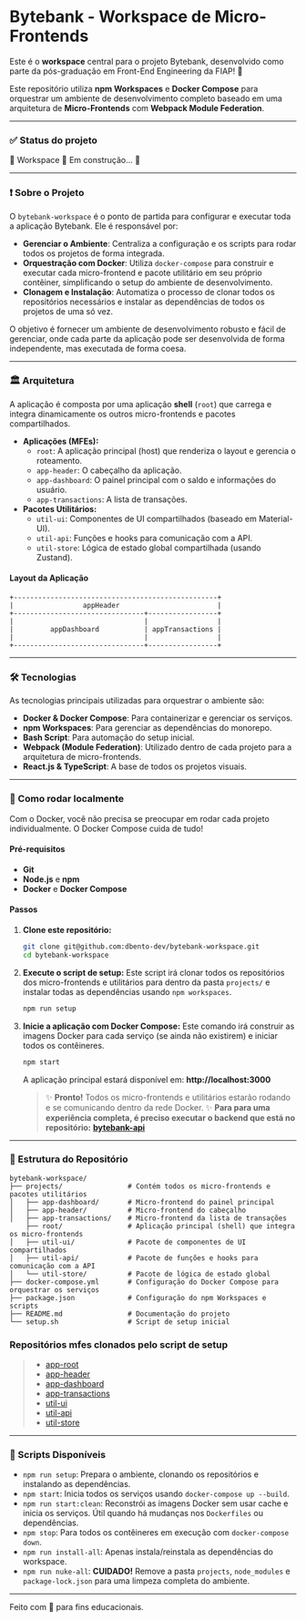 # Bytebank - Workspace de Micro-Frontends

Este é o **workspace** central para o projeto Bytebank, desenvolvido como parte da pós-graduação em Front-End Engineering da FIAP! 🚀

Este repositório utiliza **npm Workspaces** e **Docker Compose** para orquestrar um ambiente de desenvolvimento completo baseado em uma arquitetura de **Micro-Frontends** com **Webpack Module Federation**.

---

### ✅ Status do projeto

🚧 Workspace 🚀 Em construção... 🚧

---

### ❗ Sobre o Projeto

O `bytebank-workspace` é o ponto de partida para configurar e executar toda a aplicação Bytebank. Ele é responsável por:

- **Gerenciar o Ambiente**: Centraliza a configuração e os scripts para rodar todos os projetos de forma integrada.
- **Orquestração com Docker**: Utiliza `docker-compose` para construir e executar cada micro-frontend e pacote utilitário em seu próprio contêiner, simplificando o setup do ambiente de desenvolvimento.
- **Clonagem e Instalação**: Automatiza o processo de clonar todos os repositórios necessários e instalar as dependências de todos os projetos de uma só vez.

O objetivo é fornecer um ambiente de desenvolvimento robusto e fácil de gerenciar, onde cada parte da aplicação pode ser desenvolvida de forma independente, mas executada de forma coesa.

---

### 🏛️ Arquitetura

A aplicação é composta por uma aplicação **shell** (`root`) que carrega e integra dinamicamente os outros micro-frontends e pacotes compartilhados.

- **Aplicações (MFEs):**
  - `root`: A aplicação principal (host) que renderiza o layout e gerencia o roteamento.
  - `app-header`: O cabeçalho da aplicação.
  - `app-dashboard`: O painel principal com o saldo e informações do usuário.
  - `app-transactions`: A lista de transações.
- **Pacotes Utilitários:**
  - `util-ui`: Componentes de UI compartilhados (baseado em Material-UI).
  - `util-api`: Funções e hooks para comunicação com a API.
  - `util-store`: Lógica de estado global compartilhada (usando Zustand).

#### Layout da Aplicação

```text
+--------------------------------------------------+
|                 appHeader                        |
+--------------------------------+-----------------+
|                                |                 |
|         appDashboard           | appTransactions |
|                                |                 |
+--------------------------------+-----------------+
```

---

### 🛠️ Tecnologias

As tecnologias principais utilizadas para orquestrar o ambiente são:

- **Docker & Docker Compose**: Para containerizar e gerenciar os serviços.
- **npm Workspaces**: Para gerenciar as dependências do monorepo.
- **Bash Script**: Para automação do setup inicial.
- **Webpack (Module Federation)**: Utilizado dentro de cada projeto para a arquitetura de micro-frontends.
- **React.js & TypeScript**: A base de todos os projetos visuais.

---

### 🚀 Como rodar localmente

Com o Docker, você não precisa se preocupar em rodar cada projeto individualmente. O Docker Compose cuida de tudo!

#### Pré-requisitos

- **Git**
- **Node.js** e **npm**
- **Docker** e **Docker Compose**

#### Passos

1. **Clone este repositório:**

    ```bash
    git clone git@github.com:dbento-dev/bytebank-workspace.git
    cd bytebank-workspace
    ```

2. **Execute o script de setup:**
    Este script irá clonar todos os repositórios dos micro-frontends e utilitários para dentro da pasta `projects/` e instalar todas as dependências usando `npm workspaces`.

    ```bash
    npm run setup
    ```

3. **Inicie a aplicação com Docker Compose:**
    Este comando irá construir as imagens Docker para cada serviço (se ainda não existirem) e iniciar todos os contêineres.

    ```bash
    npm start
    ```

    A aplicação principal estará disponível em: **http://localhost:3000**

    > ✨ **Pronto!** Todos os micro-frontends e utilitários estarão rodando e se comunicando dentro da rede Docker.
    > ✨ **Para para uma experiência completa, é preciso executar o backend que está no repositório:** **[bytebank-api](https://github.com/dbento-dev/bytebank-api)**

---

### 📂 Estrutura do Repositório

```text
bytebank-workspace/
├── projects/                # Contém todos os micro-frontends e pacotes utilitários
│   ├── app-dashboard/       # Micro-frontend do painel principal
│   ├── app-header/          # Micro-frontend do cabeçalho
│   ├── app-transactions/    # Micro-frontend da lista de transações
    ├── root/                # Aplicação principal (shell) que integra os micro-frontends
│   ├── util-ui/             # Pacote de componentes de UI compartilhados
│   ├── util-api/            # Pacote de funções e hooks para comunicação com a API
│   └── util-store/          # Pacote de lógica de estado global
├── docker-compose.yml       # Configuração do Docker Compose para orquestrar os serviços
├── package.json             # Configuração do npm Workspaces e scripts
├── README.md                # Documentação do projeto
└── setup.sh                 # Script de setup inicial
```

### Repositórios mfes clonados pelo script de setup

  > - [app-root](https://github.com/dbento-dev/bytebank-root)
  > - [app-header](https://github.com/dbento-dev/bytebank-app-header)
  > - [app-dashboard](https://github.com/dbento-dev/bytebank-app-dashboard)
  > - [app-transactions](https://github.com/dbento-dev/bytebank-app-transactions)
  > - [util-ui](https://github.com/dbento-dev/bytebank-util-ui)
  > - [util-api](https://github.com/dbento-dev/bytebank-util-api)
  > - [util-store](https://github.com/dbento-dev/bytebank-util-store)

---

### 📜 Scripts Disponíveis

- `npm run setup`: Prepara o ambiente, clonando os repositórios e instalando as dependências.
- `npm start`: Inicia todos os serviços usando `docker-compose up --build`.
- `npm run start:clean`: Reconstrói as imagens Docker sem usar cache e inicia os serviços. Útil quando há mudanças nos `Dockerfiles` ou dependências.
- `npm stop`: Para todos os contêineres em execução com `docker-compose down`.
- `npm run install-all`: Apenas instala/reinstala as dependências do workspace.
- `npm run nuke-all`: **CUIDADO!** Remove a pasta `projects`, `node_modules` e `package-lock.json` para uma limpeza completa do ambiente.

---

Feito com 💙 para fins educacionais.
